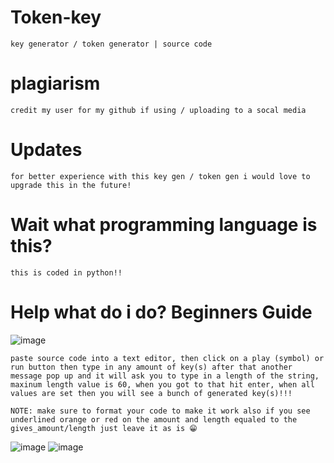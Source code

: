 # Token-key
```key generator / token generator | source code```


# plagiarism
```credit my user for my github if using / uploading to a socal media```

# Updates
```for better experience with this key gen / token gen i would love to upgrade this in the future!```

# Wait what programming language is this?
``` this is coded in python!! ```

# Help what do i do? Beginners Guide
![image](https://github.com/user-attachments/assets/5ca0e775-dee3-4bc8-a1ab-91dfda3838c5)

```paste source code into a text editor, then click on a play (symbol) or run button then type in any amount of key(s) after that another message pop up and it will ask you to type in a length of the string, maxinum length value is 60, when you got to that hit enter, when all values are set then you will see a bunch of generated key(s)!!!```

``` NOTE: make sure to format your code to make it work also if you see underlined orange or red on the amount and length equaled to the gives_amount/length just leave it as is 😁 ```

![image](https://github.com/user-attachments/assets/75e371a8-043e-4c92-bb60-dc8cfed690f0)
![image](https://github.com/user-attachments/assets/40f7fc76-0f9c-468a-bed3-f4bb2df2c0d2)
